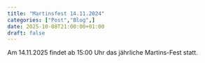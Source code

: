 ```yaml
---
title: "Martinsfest 14.11.2024"
categories: ["Post","Blog",]
date: 2025-10-08T21:00:00+01:00
draft: false
---
```


Am 14.11.2025 findet ab 15:00 Uhr das jährliche Martins-Fest statt.
